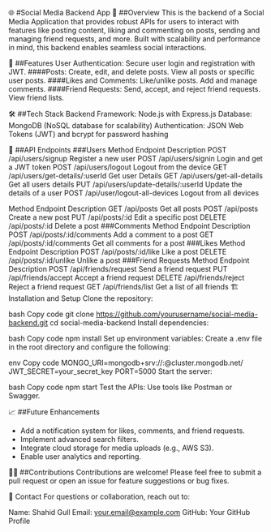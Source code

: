 🌐 #Social Media Backend App
📖 ##Overview
This is the backend of a Social Media Application that provides robust APIs for users to interact with features like posting content, liking and commenting on posts, sending and managing friend requests, and more. Built with scalability and performance in mind, this backend enables seamless social interactions.

🚀 ##Features
User Authentication: Secure user login and registration with JWT.
####Posts:
Create, edit, and delete posts.
View all posts or specific user posts.
####Likes and Comments:
Like/unlike posts.
Add and manage comments.
####Friend Requests:
Send, accept, and reject friend requests.
View friend lists.

<!-- Notifications: Real-time notifications for likes, comments, and friend requests.
Search and Discover:
Search for users by username.
Discover public posts. -->

🛠️ ##Tech Stack
Backend Framework: Node.js with Express.js
Database: MongoDB (NoSQL database for scalability)
Authentication: JSON Web Tokens (JWT) and bcrypt for password hashing

📜 ##API Endpoints
###Users
Method Endpoint Description
POST /api/users/signup Register a new user
POST /api/users/signin Login and get a JWT token
POST /api/users/logout Logout from the device
GET /api/users/get-details/:userId Get user Details
GET /api/users/get-all-details Get all users details
PUT /api/users/update-details/:userId Update the details of a user
POST /api/user/logout-all-devices Logout from all devices

Method Endpoint Description
GET /api/posts Get all posts
POST /api/posts Create a new post
PUT /api/posts/:id Edit a specific post
DELETE /api/posts/:id Delete a post
###Comments
Method Endpoint Description
POST /api/posts/:id/comments Add a comment to a post
GET /api/posts/:id/comments Get all comments for a post
###Likes
Method Endpoint Description
POST /api/posts/:id/like Like a post
DELETE /api/posts/:id/unlike Unlike a post
###Friend Requests
Method Endpoint Description
POST /api/friends/request Send a friend request
PUT /api/friends/accept Accept a friend request
DELETE /api/friends/reject Reject a friend request
GET /api/friends/list Get a list of all friends
🏗️ Installation and Setup
Clone the repository:

bash
Copy code
git clone https://github.com/yourusername/social-media-backend.git
cd social-media-backend
Install dependencies:

bash
Copy code
npm install
Set up environment variables: Create a .env file in the root directory and configure the following:

env
Copy code
MONGO_URI=mongodb+srv://<username>:<password>@cluster.mongodb.net/<dbname>
JWT_SECRET=your_secret_key
PORT=5000
Start the server:

bash
Copy code
npm start
Test the APIs: Use tools like Postman or Swagger.

📈 ##Future Enhancements

<ul>
<li>Add a notification system for likes, comments, and friend requests.</li>
<li>Implement advanced search filters.</li>
<li>Integrate cloud storage for media uploads (e.g., AWS S3).</li>
<li>Enable user analytics and reporting.</li>
</ul>
👩‍💻 ##Contributions
Contributions are welcome! Please feel free to submit a pull request or open an issue for feature suggestions or bug fixes.

📧 Contact
For questions or collaboration, reach out to:

Name: Shahid Gull
Email: your.email@example.com
GitHub: Your GitHub Profile
